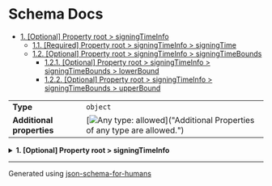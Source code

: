 # Schema Docs

- [1. [Optional] Property root > signingTimeInfo](#signingTimeInfo)
  - [1.1. [Required] Property root > signingTimeInfo > signingTime](#signingTimeInfo_signingTime)
  - [1.2. [Optional] Property root > signingTimeInfo > signingTimeBounds](#signingTimeInfo_signingTimeBounds)
    - [1.2.1. [Optional] Property root > signingTimeInfo > signingTimeBounds > lowerBound](#signingTimeInfo_signingTimeBounds_lowerBound)
    - [1.2.2. [Optional] Property root > signingTimeInfo > signingTimeBounds > upperBound](#signingTimeInfo_signingTimeBounds_upperBound)

|                           |                                                                                                                                 |
| ------------------------- | ------------------------------------------------------------------------------------------------------------------------------- |
| **Type**                  | `object`                                                                                                                        |
| **Additional properties** | [![Any type: allowed](https://img.shields.io/badge/Any%20type-allowed-green)]("Additional Properties of any type are allowed.") |

<details>
<summary>
<strong> <a name="signingTimeInfo"></a>1. [Optional] Property root > signingTimeInfo</strong>  

</summary>
<blockquote>

|                           |                                                                                                                                 |
| ------------------------- | ------------------------------------------------------------------------------------------------------------------------------- |
| **Type**                  | `object`                                                                                                                        |
| **Additional properties** | [![Any type: allowed](https://img.shields.io/badge/Any%20type-allowed-green)]("Additional Properties of any type are allowed.") |
| **Defined in**            | #/definitions/dss2-SigningTimeInfoType                                                                                          |

<details>
<summary>
<strong> <a name="signingTimeInfo_signingTime"></a>1.1. [Required] Property root > signingTimeInfo > signingTime</strong>  

</summary>
<blockquote>

|            |                |
| ---------- | -------------- |
| **Type**   | `integer`      |
| **Format** | `utc-millisec` |

</blockquote>
</details>

<details>
<summary>
<strong> <a name="signingTimeInfo_signingTimeBounds"></a>1.2. [Optional] Property root > signingTimeInfo > signingTimeBounds</strong>  

</summary>
<blockquote>

|                           |                                                                                                                                 |
| ------------------------- | ------------------------------------------------------------------------------------------------------------------------------- |
| **Type**                  | `object`                                                                                                                        |
| **Additional properties** | [![Any type: allowed](https://img.shields.io/badge/Any%20type-allowed-green)]("Additional Properties of any type are allowed.") |
| **Defined in**            | #/definitions/dss2-SigningTimeInfoType%3ASigningTimeBoundaries                                                                  |

<details>
<summary>
<strong> <a name="signingTimeInfo_signingTimeBounds_lowerBound"></a>1.2.1. [Optional] Property root > signingTimeInfo > signingTimeBounds > lowerBound</strong>  

</summary>
<blockquote>

|            |                |
| ---------- | -------------- |
| **Type**   | `integer`      |
| **Format** | `utc-millisec` |

</blockquote>
</details>

<details>
<summary>
<strong> <a name="signingTimeInfo_signingTimeBounds_upperBound"></a>1.2.2. [Optional] Property root > signingTimeInfo > signingTimeBounds > upperBound</strong>  

</summary>
<blockquote>

|            |                |
| ---------- | -------------- |
| **Type**   | `integer`      |
| **Format** | `utc-millisec` |

</blockquote>
</details>

</blockquote>
</details>

</blockquote>
</details>

----------------------------------------------------------------------------------------------------------------------------
Generated using [json-schema-for-humans](https://github.com/coveooss/json-schema-for-humans)